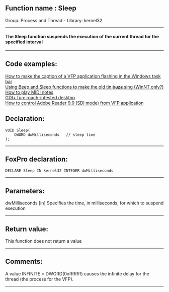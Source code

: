 
## Function name : Sleep
Group: Process and Thread - Library: kernel32    
***  


#### The Sleep function suspends the execution of the current thread for the specified interval
***  


## Code examples:
[How to make the caption of a VFP application flashing in the Windows task bar](../../samples/sample_228.md)  
[Using Beep and Sleep functions to make the old tin <s>buzz</s> sing (WinNT only?)](../../samples/sample_240.md)  
[How to play MIDI notes](../../samples/sample_537.md)  
[GDI+ fun: roach-infested desktop](../../samples/sample_548.md)  
[How to control Adobe Reader 9.0 (SDI mode) from VFP application](../../samples/sample_550.md)  

## Declaration:
```foxpro  
VOID Sleep(
	DWORD dwMilliseconds   // sleep time
);  
```  
***  


## FoxPro declaration:
```foxpro  
DECLARE Sleep IN kernel32 INTEGER dwMilliseconds  
```  
***  


## Parameters:
dwMilliseconds 
[in] Specifies the time, in milliseconds, for which to suspend execution  
***  


## Return value:
This function does not return a value  
***  


## Comments:
A value INFINITE = DWORD(0xffffffff) causes the infinite delay for the thread (the process for the VFP).  
  
***  

